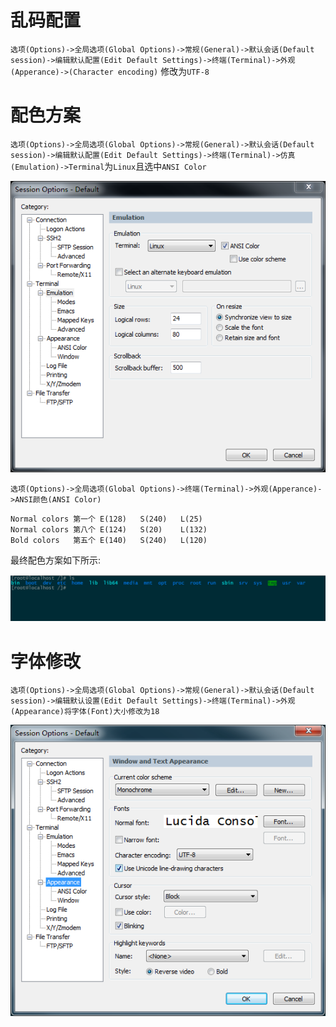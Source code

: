 # 乱码配置
`选项(Options)->全局选项(Global Options)->常规(General)->默认会话(Default session)->编辑默认配置(Edit Default Settings)->终端(Terminal)->外观(Apperance)->(Character encoding)` 修改为`UTF-8`

# 配色方案
`选项(Options)->全局选项(Global Options)->常规(General)->默认会话(Default session)->编辑默认配置(Edit Default Settings)->终端(Terminal)->仿真(Emulation)->Terminal`为`Linux`且选中`ANSI Color`

![SecureCRT Linux配色方案](https://raw.githubusercontent.com/RobertoHuang/RGP-NOTES/master/00.%E7%9B%B8%E5%85%B3%E5%9B%BE%E7%89%87/%E8%BD%AF%E4%BB%B6%E9%85%8D%E7%BD%AE%E5%AD%A6%E4%B9%A0%E7%AC%94%E8%AE%B0/SecureCRT%20Linux%E9%85%8D%E8%89%B2%E6%96%B9%E6%A1%88.png)

`选项(Options)->全局选项(Global Options)->终端(Terminal)->外观(Apperance)->ANSI颜色(ANSI Color)`

```
Normal colors 第一个 E(128)   S(240)   L(25)
Normal colors 第八个 E(124)   S(20)    L(132)
Bold colors   第五个 E(140)   S(240)   L(120)
```
最终配色方案如下所示:

![SecureCRT Linux配色方案2](https://raw.githubusercontent.com/RobertoHuang/RGP-NOTES/master/00.%E7%9B%B8%E5%85%B3%E5%9B%BE%E7%89%87/%E8%BD%AF%E4%BB%B6%E9%85%8D%E7%BD%AE%E5%AD%A6%E4%B9%A0%E7%AC%94%E8%AE%B0/SecureCRT%20Linux%E9%85%8D%E8%89%B2%E6%96%B9%E6%A1%882.png)

# 字体修改
`选项(Options)->全局选项(Global Options)->常规(General)->默认会话(Default session)->编辑默认设置(Edit Default Settings)->终端(Terminal)->外观(Appearance)将字体(Font)大小修改为18`

![SecureCRT字体配置](https://raw.githubusercontent.com/RobertoHuang/RGP-NOTES/master/00.%E7%9B%B8%E5%85%B3%E5%9B%BE%E7%89%87/%E8%BD%AF%E4%BB%B6%E9%85%8D%E7%BD%AE%E5%AD%A6%E4%B9%A0%E7%AC%94%E8%AE%B0/SecureCRT%E5%AD%97%E4%BD%93%E9%85%8D%E7%BD%AE.png)

